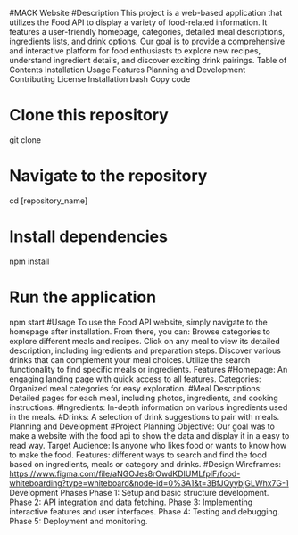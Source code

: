 #MACK Website
#Description
This project is a web-based application that utilizes the Food API to display a variety of food-related information. It features a user-friendly homepage, categories, detailed meal descriptions, ingredients lists, and drink options. Our goal is to provide a comprehensive and interactive platform for food enthusiasts to explore new recipes, understand ingredient details, and discover exciting drink pairings.
Table of Contents
Installation
Usage
Features
Planning and Development
Contributing
License
Installation
bash
Copy code
# Clone this repository
git clone 

# Navigate to the repository
cd [repository_name]

# Install dependencies
npm install

# Run the application
npm start
#Usage
To use the Food API website, simply navigate to the homepage after installation. From there, you can:
Browse categories to explore different meals and recipes.
Click on any meal to view its detailed description, including ingredients and preparation steps.
Discover various drinks that can complement your meal choices.
Utilize the search functionality to find specific meals or ingredients.
Features
#Homepage: An engaging landing page with quick access to all features.
Categories: Organized meal categories for easy exploration.
#Meal Descriptions: Detailed pages for each meal, including photos, ingredients, and cooking instructions.
#Ingredients: In-depth information on various ingredients used in the meals.
#Drinks: A selection of drink suggestions to pair with meals.
Planning and Development
#Project Planning
Objective: Our goal was to make a website with the food api to show the data and display it in a easy to read way.
Target Audience: Is anyone who likes food or wants to know how to make the food.
Features: different ways to search and find the food based on ingredients, meals or category and drinks.
#Design
Wireframes: https://www.figma.com/file/aNGOJes8rOwdKDIUMLfplF/food-whiteboarding?type=whiteboard&node-id=0%3A1&t=3BfJQyybjGLWhx7G-1 
Development Phases
Phase 1: Setup and basic structure development.
Phase 2: API integration and data fetching.
Phase 3: Implementing interactive features and user interfaces.
Phase 4: Testing and debugging.
Phase 5: Deployment and monitoring.

